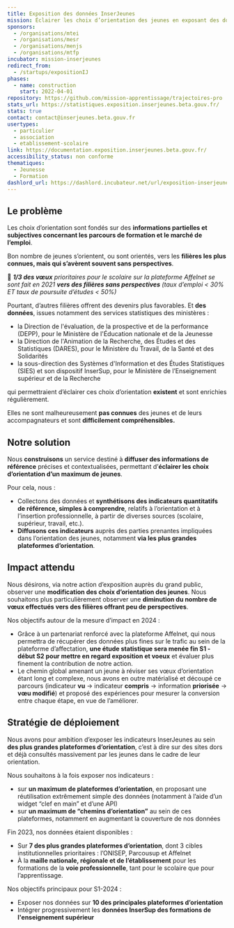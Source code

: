 ```yaml
---
title: Exposition des données InserJeunes
mission: Éclairer les choix d’orientation des jeunes en exposant des données pertinentes relatives aux parcours de formation et à l’insertion professionnelle
sponsors:
  - /organisations/mtei
  - /organisations/mesr
  - /organisations/menjs
  - /organisations/mtfp
incubator: mission-inserjeunes
redirect_from:
  - /startups/expositionIJ
phases:
  - name: construction
    start: 2022-04-01
repository: https://github.com/mission-apprentissage/trajectoires-pro
stats_url: https://statistiques.exposition.inserjeunes.beta.gouv.fr/
stats: true
contact: contact@inserjeunes.beta.gouv.fr
usertypes:
  - particulier
  - association
  - etablissement-scolaire
link: https://documentation.exposition.inserjeunes.beta.gouv.fr/
accessibility_status: non conforme
thematiques:
  - Jeunesse
  - Formation
dashlord_url: https://dashlord.incubateur.net/url/exposition-inserjeunes-beta-gouv-fr-api/
---
```

## Le problème

Les choix d’orientation sont fondés sur des **informations partielles et subjectives concernant les parcours de formation et le marché de l’emploi**.

Bon nombre de jeunes s’orientent, ou sont orientés, vers les **filières les plus connues, mais qui s’avèrent souvent sans perspectives**.

🔎 ***1/3 des vœux** prioritaires pour le scolaire sur la plateforme Affelnet se sont fait en 2021 **vers des filières sans perspectives** (taux d’emploi < 30% ET taux de poursuite d’études < 50%)*

Pourtant, d’autres filières offrent des devenirs plus favorables. Et **des données**, issues notamment des services statistiques des ministères : 
- la Direction de l'évaluation, de la prospective et de la performance (DEPP), pour le Ministère de l'Éducation nationale et de la Jeunesse
- la Direction de l'Animation de la Recherche, des Études et des Statistiques (DARES), pour le Ministère du Travail, de la Santé et des Solidarités
- la sous-direction des Systèmes d'Information et des Études Statistiques (SIES) et son dispositif InserSup, pour le Ministère de l’Enseignement supérieur et de la Recherche

qui permettraient d’éclairer ces choix d’orientation **existent** et sont enrichies régulièrement.

Elles ne sont malheureusement **pas connues** des jeunes et de leurs accompagnateurs et sont **difficilement compréhensibles.**

## Notre solution

Nous **construisons** un service destiné à **diffuser des informations de référence** précises et contextualisées, permettant d’**éclairer les choix d’orientation d’un maximum de jeunes**.

Pour cela, nous :

- Collectons des données et **synthétisons des indicateurs quantitatifs de référence, simples à comprendre**, relatifs à l’orientation et à l’insertion professionnelle, à partir de diverses sources (scolaire, supérieur, travail, etc.).
- **Diffusons ces indicateurs** auprès des parties prenantes impliquées dans l’orientation des jeunes, notamment **via les plus grandes plateformes d’orientation**.

## Impact attendu

Nous désirons, via notre action d’exposition auprès du grand public, observer une **modification des choix d’orientation des jeunes**. Nous souhaitons plus particulièrement observer une **diminution du nombre de vœux effectués vers des filières offrant peu de perspectives**.

Nos objectifs autour de la mesure d’impact en 2024 : 

- Grâce à un partenariat renforcé avec la plateforme Affelnet, qui nous permettra de récupérer des données plus fines sur le trafic au sein de la plateforme d’affectation, **une étude statistique sera menée fin S1 - début S2 pour mettre en regard exposition et voeux** et  évaluer plus finement la contribution de notre action.
- Le chemin global amenant un jeune à réviser ses vœux d’orientation étant long et complexe, nous avons en outre matérialisé et découpé ce parcours (indicateur **vu** → indicateur **compris** → information **priorisée** → **vœu modifié**) et proposé des expériences pour mesurer la conversion entre chaque étape, en vue de l’améliorer.

## Stratégie de déploiement

Nous avons pour ambition d’exposer les indicateurs InserJeunes au sein **des plus grandes plateformes d’orientation**, c’est à dire sur des sites dors et déjà consultés massivement par les jeunes dans le cadre de leur orientation.

Nous souhaitons à la fois exposer nos indicateurs : 

- sur **un maximum de plateformes d’orientation**, en proposant une réutilisation extrêmement simple des données (notamment à l’aide d’un widget “clef en main” et d’une API)
- sur **un maximum de “chemins d’orientation”** au sein de ces plateformes, notamment en augmentant la couverture de nos données

Fin 2023, nos données étaient disponibles : 

- Sur **7 des plus grandes plateformes d’orientation**, dont 3 cibles institutionnelles prioritaires : l’ONISEP, Parcousup et Affelnet
- À la **maille nationale, régionale et de l’établissement** pour les formations de la **voie professionnelle**, tant pour le scolaire que pour l’apprentissage.

Nos objectifs principaux pour S1-2024 : 

- Exposer nos données sur **10 des principales plateformes d’orientation**
- Intégrer progressivement les **données InserSup des formations de l'enseignement supérieur**
